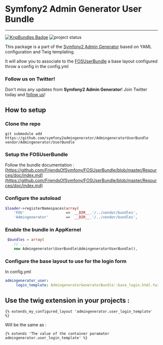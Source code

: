 # Symfony2 Admin Generator User Bundle
---------------------------------------

[![KnpBundles Badge](http://knpbundles.com/symfony2admingenerator/AdmingeneratorGeneratorBundle/badge-short)](http://knpbundles.com/symfony2admingenerator/AdmingeneratorGeneratorBundle)
![project status](http://stillmaintained.com/cedriclombardot/AdmingeneratorUserBundle.png)

This package is a part of the [Symfony2 Admin Generator](https://github.com/symfony2admingenerator/AdmingeneratorGeneratorBundle) based on YAML configuration and Twig templating.

It will allow you to associate to the [FOSUserBundle](https://github.com/FriendsOfSymfony/FOSUserBundle) a base layout configured throw a config in the config.yml

### Follow us on Twitter!

Don't miss any updates from **Symfony2 Admin Generator**! Join Twitter today and [follow us](https://twitter.com/sf2admgen)!

## How to setup

### Clone the repo

```
git submodule add https://github.com/symfony2admingenerator/AdmingeneratorUserBundle vendor/Admingenerator/UserBundle
```

### Setup the FOSUserBundle

Follow the bundle documentation : [https://github.com/FriendsOfSymfony/FOSUserBundle/blob/master/Resources/doc/index.md](https://github.com/FriendsOfSymfony/FOSUserBundle/blob/master/Resources/doc/index.md)

### Configure the autoload

```php
$loader->registerNamespaces(array(
    'FOS'                   =>  __DIR__.'/../vendor/bundles',
    'Admingenerator'        =>  __DIR__.'/../vendor/bundles',
```

### Enable the bundle in AppKernel

```php
 $bundles = array(
    // ....
    new Admingenerator\UserBundle\AdmingeneratorUserBundle(),
```

### Configure the base layout to use for the login form

In config.yml

```yaml
admingenerator_user:
     login_template: AdmingeneratorGeneratorBundle::base_login.html.twig
```

## Use the twig extension in your projects :

```html+django
{% extends_my_configured_layout 'admingenerator.user_login_template' %}
```

Will be the same as :

```html+django
{% extends 'The value of the container paramater admingenerator.user_login_template' %}
```

